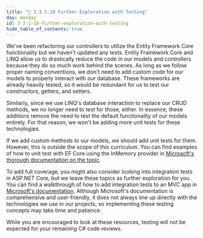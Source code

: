 ```yaml
---
title: "📓 3.3.1.10 Further Exploration with Testing"
day: monday
id: 3-3-1-10-further-exploration-with-testing
hide_table_of_contents: true
---
```


We've been refactoring our controllers to utilize the Entity Framework Core functionality but we haven't updated any tests. Entity Framework Core and LINQ allow us to drastically reduce the code in our models and controllers because they do so much work behind the scenes. As long as we follow proper naming conventions, we don't need to add custom code for our models to properly interact with our database. These frameworks are already heavily tested, so it would be redundant for us to test our constructors, getters, and setters.

Similarly, since we use LINQ's database interaction to replace our CRUD methods, we no longer need to test for those, either. In essence, these additions remove the need to test the default functionality of our models entirely. For that reason, we won't be adding more unit tests for these technologies.

If we add custom methods to our models, we should add unit tests for them. However, this is outside the scope of this curriculum. You can find examples of how to unit test with EF Core using the InMemory provider in [Microsoft's thorough documentation on the topic](https://docs.microsoft.com/en-us/ef/core/miscellaneous/testing/in-memory).

To add full coverage, you might also consider looking into integration tests in ASP.NET Core, but we leave these topics as further exploration for you. You can find a walkthrough of how to add integration tests to an MVC app in [Microsoft's documentation](https://docs.microsoft.com/en-us/aspnet/core/test/integration-tests?view=aspnetcore-6.0). Although Microsoft's documentation is comprehensive and user-friendly, it does not always line up directly with the technologies we use in our projects, so implementing these testing concepts may take time and patience.

While you are encouraged to look at these resources, testing will not be expected for your remaining C# code reviews.
